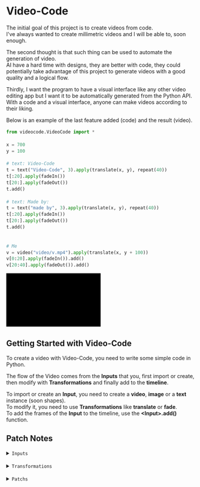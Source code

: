 # Video-Code
The initial goal of this project is to create videos from code.<br>
I've always wanted to create millimetric videos and I will be able to, soon enough.

The second thought is that such thing can be used to automate the generation of video.<br>
AI have a hard time with designs, they are better with code, they could potentially take advantage of this project to generate videos with a good quality and a logical flow.

Thirdly, I want the program to have a visual interface like any other video editing app but I want it to be automatically generated from the Python API.<br>
With a code and a visual interface, anyone can make videos according to their liking.

Below is an example of the last feature added (code) and the result (video).



```py
from videocode.VideoCode import *

x = 700
y = 100

# text: Video-Code
t = text("Video-Code", 3).apply(translate(x, y), repeat(40))
t[:20].apply(fadeIn())
t[20:].apply(fadeOut())
t.add()

# text: Made by:
t = text("made by", 3).apply(translate(x, y), repeat(40))
t[:20].apply(fadeIn())
t[20:].apply(fadeOut())
t.add()


# Me
v = video("video/v.mp4").apply(translate(x, y + 100))
v[0:20].apply(fadeIn()).add()
v[20:40].apply(fadeOut()).add()
```

<img src="docs/readme/example.gif" style="width: 50%;">

## Getting Started with Video-Code
To create a video with Video-Code, you need to write some simple code in Python.

The flow of the Video comes from the __Inputs__ that you, first import or create, then modify with __Transformations__ and finally add to the __timeline__.

To import or create an __Input__, you need to create a __video__, __image__ or a __text__ instance (soon shapes).<br>
To modify it, you need to use __Transformations__ like __translate__ or __fade__.<br>
To add the frames of the __Input__ to the timeline, use the __\<Input\>.add()__ function.

## Patch Notes


<details>
    <summary><code>Inputs</code></summary>
<br>

- `image`
- `video`
- `text`

</details>

<br>

<details>
    <summary><code>Transformations</code></summary>
<br>

- `fade`

<br>

- `translate`
- `move`

<br>

- `overlay`
- `repeat`

</details>

<br>

<details>
    <summary><code>Patchs</code></summary>
<br>

- `transformation`: repeat (03/03/25)
- `input`: text (03/03/25)
- `rework`: position of the frames (02/03/25)
- `transformation`: move (02/03/25)

</details>

